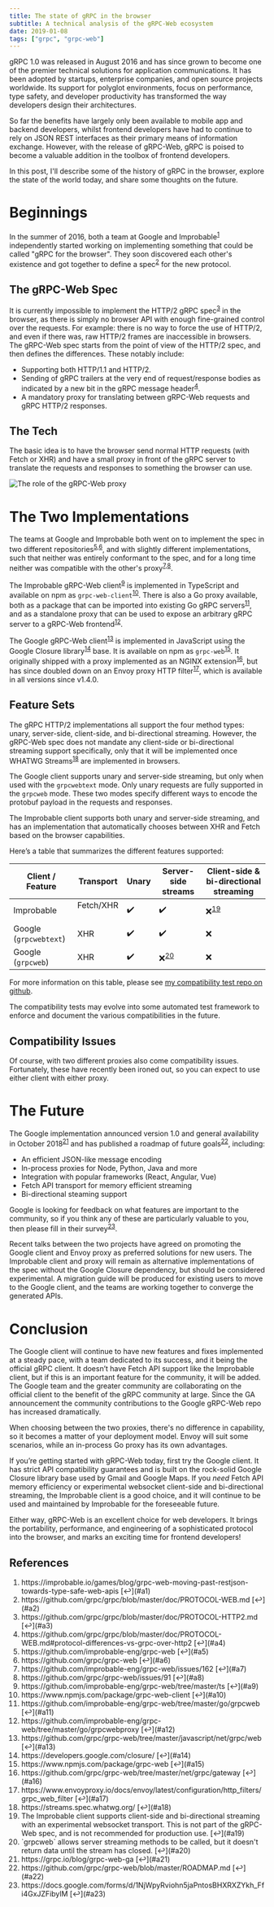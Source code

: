 ```yaml
---
title: The state of gRPC in the browser
subtitle: A technical analysis of the gRPC-Web ecosystem
date: 2019-01-08
tags: ["grpc", "grpc-web"]
---
```


gRPC 1.0 was released in August 2016 and has since grown to become one of the
premier technical solutions for application communications. It has been adopted
by startups, enterprise companies, and open source projects worldwide.
Its support for polyglot environments, focus on performance, type safety, and
developer productivity has transformed the way developers design their
architectures.

So far the benefits have largely only been available to mobile
app and backend developers, whilst frontend developers have had to continue to
rely on JSON REST interfaces as their primary means of information exchange.
However, with the release of gRPC-Web, gRPC is poised to become a valuable
addition in the toolbox of frontend developers.

In this post, I'll describe some of the history of gRPC in the browser, explore
the state of the world today, and share some thoughts on the future.

# Beginnings

In the summer of 2016, both a team at Google and
Improbable<sup id="a1">[1](#f1)</sup> independently started working on
implementing something that could be called "gRPC for the browser". They soon
discovered each other's existence and got together to define a
spec<sup id="a2">[2](#f2)</sup> for the new protocol.

## The gRPC-Web Spec

It is currently impossible to implement the HTTP/2 gRPC
spec<sup id="a3">[3](#f3)</sup> in the browser, as there is simply no browser
API with enough fine-grained control over the requests. For example: there is
no way to force the use of HTTP/2, and even if there was, raw HTTP/2 frames are
inaccessible in browsers. The gRPC-Web spec starts from the point of view of the
HTTP/2 spec, and then defines the differences. These notably include:

- Supporting both HTTP/1.1 and HTTP/2.
- Sending of gRPC trailers at the very end of request/response bodies as
  indicated by a new bit in the gRPC message header<sup id="a4">[4](#f4)</sup>.
- A mandatory proxy for translating between gRPC-Web requests and gRPC HTTP/2
  responses.

## The Tech

The basic idea is to have the browser send normal HTTP requests (with Fetch or
XHR) and have a small proxy in front of the gRPC server to translate the
requests and responses to something the browser can use.

![The role of the gRPC-Web proxy](/img/grpc-web-proxy.png)

# The Two Implementations

The teams at Google and Improbable both went on to implement the spec in two
different repositories<sup id="a5">[5](#f5),</sup><sup id="a6">[6](#f6)</sup>,
and with slightly different implementations, such that neither was entirely
conformant to the spec, and for a long time neither was compatible with the
other's proxy<sup id="a7">[7](#f7),</sup><sup id="a8">[8](#f8)</sup>.

The Improbable gRPC-Web client<sup id="a9">[9](#f9)</sup> is implemented in
TypeScript and available on npm as `grpc-web-client`<sup id="a10">[10](#f10)</sup>.
There is also a Go proxy available, both as a package that can be imported into
existing Go gRPC servers<sup id="a11">[11](#f11)</sup>, and as a standalone
proxy that can be used to expose an arbitrary gRPC server to a gRPC-Web
frontend<sup id="a12">[12](#f12)</sup>.

The Google gRPC-Web client<sup id="a13">[13](#f13)</sup> is implemented in
JavaScript using the Google Closure library<sup id="a14">[14](#f14)</sup> base.
It is available on npm as `grpc-web`<sup id="a15">[15](#f15)</sup>. It originally
shipped with a proxy implemented as an NGINX
extension<sup id="a16">[16](#f16)</sup>, but has since doubled down on an Envoy
proxy HTTP filter<sup id="a17">[17](#f17)</sup>, which is available in all
versions since v1.4.0.

## Feature Sets

The gRPC HTTP/2 implementations all support the four method types: unary,
server-side, client-side, and bi-directional streaming. However, the gRPC-Web
spec does not mandate any client-side or bi-directional streaming support
specifically, only that it will be implemented once WHATWG
Streams<sup id="a18">[18](#f18)</sup> are implemented in browsers.

The Google client supports unary and server-side streaming, but only when used
with the `grpcwebtext` mode. Only unary requests are fully supported in the
`grpcweb` mode. These two modes specify different ways to encode the protobuf
payload in the requests and responses.

The Improbable client supports both unary and server-side streaming, and has an
implementation that automatically chooses between XHR and Fetch based on the
browser capabilities.

Here’s a table that summarizes the different features supported:

| Client / Feature       | Transport    | Unary | Server-side streams              | Client-side & bi-directional streaming |
| ---------------------- | ------------ | ----- | -------------------------------- | -------------------------------------- |
| Improbable             | Fetc️h/XHR ️ | ✔️    | ✔️                               | ❌<sup id="a19">[19](#f19)</sup>       |
| Google (`grpcwebtext`) | XHR ️        | ✔️    | ✔️                               | ❌                                     |
| Google (`grpcweb`)     | XHR ️        | ✔️    | ❌<sup id="a20">[20](#f20)</sup> | ❌                                     |

For more information on this table, please see
[my compatibility test repo on github](https://github.com/johanbrandhorst/grpc-web-compatibility-test).

The compatibility tests may evolve into some automated test framework to enforce
and document the various compatibilities in the future.

## Compatibility Issues

Of course, with two different proxies also come compatibility issues.
Fortunately, these have recently been ironed out, so you can expect to use
either client with either proxy.

# The Future

The Google implementation announced version 1.0 and general availability in
October 2018<sup id="a21">[21](#f21)</sup> and has published a roadmap of future
goals<sup id="a22">[22](#f22)</sup>, including:

- An efficient JSON-like message encoding
- In-process proxies for Node, Python, Java and more
- Integration with popular frameworks (React, Angular, Vue)
- Fetch API transport for memory efficient streaming
- Bi-directional steaming support

Google is looking for feedback on what features are important to the community,
so if you think any of these are particularly valuable to you, then please fill
in their survey<sup id="a23">[23](#f23)</sup>.

Recent talks between the two projects have agreed on promoting the Google client
and Envoy proxy as preferred solutions for new users. The Improbable client and
proxy will remain as alternative implementations of the spec without the
Google Closure dependency, but should be considered experimental. A migration
guide will be produced for existing users to move to the Google client, and the
teams are working together to converge the generated APIs.

# Conclusion

The Google client will continue to have new features and fixes implemented at a
steady pace, with a team dedicated to its success, and it being the official
gRPC client. It doesn’t have Fetch API support like the Improbable client, but
if this is an important feature for the community, it will be added. The Google
team and the greater community are collaborating on the official client to the
benefit of the gRPC community at large. Since the GA announcement the community
contributions to the Google gRPC-Web repo has increased dramatically.

When choosing between the two proxies, there's no difference in capability, so
it becomes a matter of your deployment model. Envoy will suit some
scenarios, while an in-process Go proxy has its own advantages.

If you’re getting started with gRPC-Web today, first try the Google client. It
has strict API compatibility guarantees and is built on the rock-solid Google
Closure library base used by Gmail and Google Maps. If you _need_ Fetch API
memory efficiency or experimental websocket client-side and bi-directional
streaming, the Improbable client is a good choice, and it will continue to be
used and maintained by Improbable for the foreseeable future.

Either way, gRPC-Web is an excellent choice for web developers. It brings the
portability, performance, and engineering of a sophisticated protocol into the
browser, and marks an exciting time for frontend developers!

## References

1. <div id="f1"></div> https://improbable.io/games/blog/grpc-web-moving-past-restjson-towards-type-safe-web-apis [↩](#a1)
2. <div id="f2"></div> https://github.com/grpc/grpc/blob/master/doc/PROTOCOL-WEB.md [↩](#a2)
3. <div id="f3"></div> https://github.com/grpc/grpc/blob/master/doc/PROTOCOL-HTTP2.md [↩](#a3)
4. <div id="f4"></div> https://github.com/grpc/grpc/blob/master/doc/PROTOCOL-WEB.md#protocol-differences-vs-grpc-over-http2 [↩](#a4)
5. <div id="f5"></div> https://github.com/improbable-eng/grpc-web [↩](#a5)
6. <div id="f6"></div> https://github.com/grpc/grpc-web [↩](#a6)
7. <div id="f7"></div> https://github.com/improbable-eng/grpc-web/issues/162 [↩](#a7)
8. <div id="f8"></div> https://github.com/grpc/grpc-web/issues/91 [↩](#a8)
9. <div id="f9"></div> https://github.com/improbable-eng/grpc-web/tree/master/ts [↩](#a9)
10. <div id="f10"></div> https://www.npmjs.com/package/grpc-web-client [↩](#a10)
11. <div id="f11"></div> https://github.com/improbable-eng/grpc-web/tree/master/go/grpcweb [↩](#a11)
12. <div id="f12"></div> https://github.com/improbable-eng/grpc-web/tree/master/go/grpcwebproxy [↩](#a12)
13. <div id="f13"></div> https://github.com/grpc/grpc-web/tree/master/javascript/net/grpc/web [↩](#a13)
14. <div id="f14"></div> https://developers.google.com/closure/ [↩](#a14)
15. <div id="f15"></div> https://www.npmjs.com/package/grpc-web [↩](#a15)
16. <div id="f16"></div> https://github.com/grpc/grpc-web/tree/master/net/grpc/gateway [↩](#a16)
17. <div id="f17"></div> https://www.envoyproxy.io/docs/envoy/latest/configuration/http_filters/grpc_web_filter [↩](#a17)
18. <div id="f18"></div> https://streams.spec.whatwg.org/ [↩](#a18)
19. <div id="f19"></div>The Improbable client supports client-side and
    bi-directional streaming with an experimental websocket transport. This is
    not part of the gRPC-Web spec, and is not recommended for production use. [↩](#a19)
20. <div id="f20"></div>`grpcweb` allows server streaming methods to be called, but
    it doesn't return data until the stream has closed. [↩](#a20)
21. <div id="f21"></div> https://grpc.io/blog/grpc-web-ga [↩](#a21)
22. <div id="f22"></div> https://github.com/grpc/grpc-web/blob/master/ROADMAP.md [↩](#a22)
23. <div id="f23"></div> https://docs.google.com/forms/d/1NjWpyRviohn5jaPntosBHXRXZYkh_Ffi4GxJZFibylM [↩](#a23)
